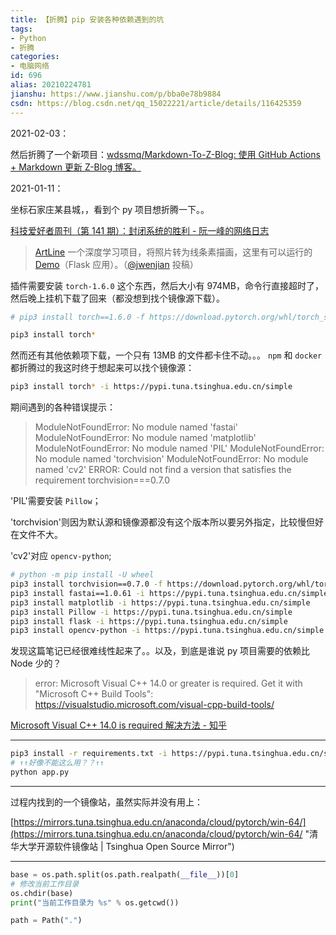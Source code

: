 ```yaml
---
title: 【折腾】pip 安装各种依赖遇到的坑
tags:
- Python
- 折腾
categories:
- 电脑网络
id: 696
alias: 20210224781
jianshu: https://www.jianshu.com/p/bba0e78b9884
csdn: https://blog.csdn.net/qq_15022221/article/details/116425359
---
```


2021-02-03：

然后折腾了一个新项目：[wdssmq/Markdown-To-Z-Blog: 使用 GitHub Actions + Markdown 更新 Z-Blog 博客。](https://github.com/wdssmq/Markdown-To-Z-Blog "wdssmq/Markdown-To-Z-Blog: 使用 GitHub Actions + Markdown 更新 Z-Blog 博客。")

2021-01-11：

坐标石家庄某县城，，看到个 py 项目想折腾一下。。

<!--more-->

[科技爱好者周刊（第 141 期）：封闭系统的胜利 - 阮一峰的网络日志](http://www.ruanyifeng.com/blog/2021/01/weekly-issue-141.html "科技爱好者周刊（第 141 期）：封闭系统的胜利 - 阮一峰的网络日志")

> [ArtLine](https://github.com/vijishmadhavan/ArtLine "https://github.com/vijishmadhavan/ArtLine")
> 一个深度学习项目，将照片转为线条素描画，这里有可以运行的 [Demo](https://github.com/jwenjian/artline-demo)（Flask 应用）。（[@jwenjian](https://github.com/ruanyf/weekly/issues/1571) 投稿）

插件需要安装 `torch-1.6.0` 这个东西，然后大小有 974MB，命令行直接超时了，然后晚上挂机下载了回来（都没想到找个镜像源下载）。

```bash
# pip3 install torch==1.6.0 -f https://download.pytorch.org/whl/torch_stable.html

pip3 install torch*
```

然而还有其他依赖项下载，一个只有 13MB 的文件都卡住不动。。。 `npm` 和 `docker` 都折腾过的我这时终于想起来可以找个镜像源：

```bash
pip3 install torch* -i https://pypi.tuna.tsinghua.edu.cn/simple
```

期间遇到的各种错误提示：

> ModuleNotFoundError: No module named 'fastai'
> ModuleNotFoundError: No module named 'matplotlib'
> ModuleNotFoundError: No module named 'PIL'
> ModuleNotFoundError: No module named 'torchvision'
> ModuleNotFoundError: No module named 'cv2'
> ERROR: Could not find a version that satisfies the requirement torchvision===0.7.0


'PIL'需要安装 `Pillow`；

'torchvision'则因为默认源和镜像源都没有这个版本所以要另外指定，比较慢但好在文件不大。

'cv2'对应 `opencv-python`;

```bash
# python -m pip install -U wheel
pip3 install torchvision==0.7.0 -f https://download.pytorch.org/whl/torch_stable.html
pip3 install fastai==1.0.61 -i https://pypi.tuna.tsinghua.edu.cn/simple
pip3 install matplotlib -i https://pypi.tuna.tsinghua.edu.cn/simple
pip3 install Pillow -i https://pypi.tuna.tsinghua.edu.cn/simple
pip3 install flask -i https://pypi.tuna.tsinghua.edu.cn/simple
pip3 install opencv-python -i https://pypi.tuna.tsinghua.edu.cn/simple
```

发现这篇笔记已经很难线性起来了。。以及，到底是谁说 py 项目需要的依赖比 Node 少的？

> error: Microsoft Visual C++ 14.0 or greater is required. Get it with "Microsoft C++ Build Tools": https://visualstudio.microsoft.com/visual-cpp-build-tools/

[Microsoft Visual C++ 14.0 is required 解决方法 - 知乎](https://zhuanlan.zhihu.com/p/126669852 "Microsoft Visual C++ 14.0 is required解决方法 - 知乎")


--------------------------------

```bash
pip3 install -r requirements.txt -i https://pypi.tuna.tsinghua.edu.cn/simple
# ↑↑好像不能这么用？？↑↑
python app.py
```

---

过程内找到的一个镜像站，虽然实际并没有用上：

[https://mirrors.tuna.tsinghua.edu.cn/anaconda/cloud/pytorch/win-64/](https://mirrors.tuna.tsinghua.edu.cn/anaconda/cloud/pytorch/win-64/ "清华大学开源软件镜像站 | Tsinghua Open Source Mirror")

----

```py
base = os.path.split(os.path.realpath(__file__))[0]
# 修改当前工作目录
os.chdir(base)
print("当前工作目录为 %s" % os.getcwd())

path = Path(".")
```

